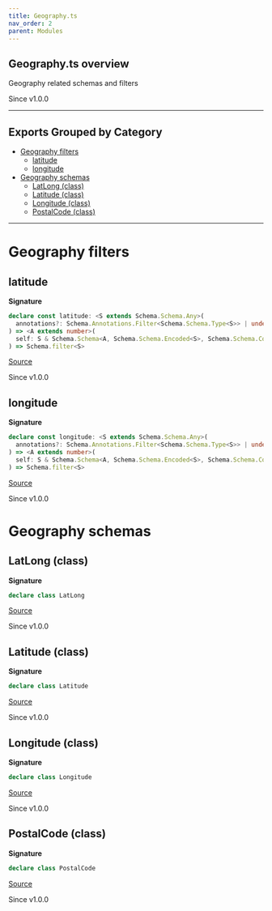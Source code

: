 ```yaml
---
title: Geography.ts
nav_order: 2
parent: Modules
---
```


## Geography.ts overview

Geography related schemas and filters

Since v1.0.0

---

## Exports Grouped by Category

- [Geography filters](#geography-filters)
  - [latitude](#latitude)
  - [longitude](#longitude)
- [Geography schemas](#geography-schemas)
  - [LatLong (class)](#latlong-class)
  - [Latitude (class)](#latitude-class)
  - [Longitude (class)](#longitude-class)
  - [PostalCode (class)](#postalcode-class)

---

# Geography filters

## latitude

**Signature**

```ts
declare const latitude: <S extends Schema.Schema.Any>(
  annotations?: Schema.Annotations.Filter<Schema.Schema.Type<S>> | undefined
) => <A extends number>(
  self: S & Schema.Schema<A, Schema.Schema.Encoded<S>, Schema.Schema.Context<S>>
) => Schema.filter<S>
```

[Source](https://github.com/leonitousconforti/effect-schemas/tree/main/src/Geography.ts#L13)

Since v1.0.0

## longitude

**Signature**

```ts
declare const longitude: <S extends Schema.Schema.Any>(
  annotations?: Schema.Annotations.Filter<Schema.Schema.Type<S>> | undefined
) => <A extends number>(
  self: S & Schema.Schema<A, Schema.Schema.Encoded<S>, Schema.Schema.Context<S>>
) => Schema.filter<S>
```

[Source](https://github.com/leonitousconforti/effect-schemas/tree/main/src/Geography.ts#L47)

Since v1.0.0

# Geography schemas

## LatLong (class)

**Signature**

```ts
declare class LatLong
```

[Source](https://github.com/leonitousconforti/effect-schemas/tree/main/src/Geography.ts#L81)

Since v1.0.0

## Latitude (class)

**Signature**

```ts
declare class Latitude
```

[Source](https://github.com/leonitousconforti/effect-schemas/tree/main/src/Geography.ts#L29)

Since v1.0.0

## Longitude (class)

**Signature**

```ts
declare class Longitude
```

[Source](https://github.com/leonitousconforti/effect-schemas/tree/main/src/Geography.ts#L63)

Since v1.0.0

## PostalCode (class)

**Signature**

```ts
declare class PostalCode
```

[Source](https://github.com/leonitousconforti/effect-schemas/tree/main/src/Geography.ts#L87)

Since v1.0.0
